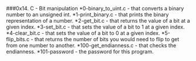 ###0x14. C - Bit manipulation
*0-binary_to_uint.c - that converts a binary number to an unsigned int.
*1-print_binary.c - that prints the binary representation of a number.
*2-get_bit.c - that returns the value of a bit at a given index.
*3-set_bit.c - that sets the value of a bit to 1 at a given index.
*4-clear_bit.c - that sets the value of a bit to 0 at a given index.
*5-flip_bits.c - that returns the number of bits you would need to flip to get from one number to another.
*100-get_endianness.c - that checks the endianness.
*101-password - the password for this program.
